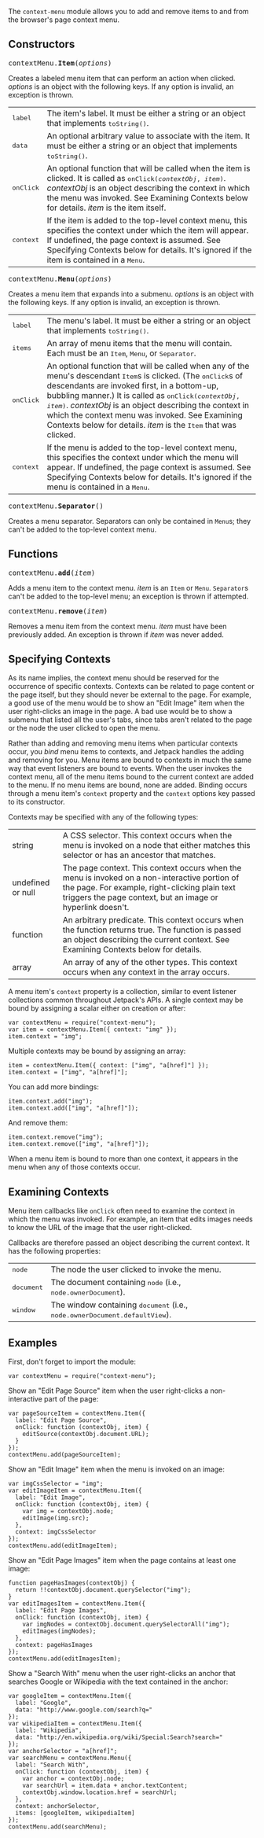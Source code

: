 The `context-menu` module allows you to add and remove items to and from the
browser's page context menu.

## Constructors ##

<tt>contextMenu.**Item**(*options*)</tt>

Creates a labeled menu item that can perform an action when clicked.  *options*
is an object with the following keys.  If any option is invalid, an exception is
thrown.

<table>
  <tr>
    <td><tt>label</tt></td>
    <td>
      The item's label.  It must be either a string or an object that implements
      <tt>toString()</tt>.
    </td>
  </tr>
  <tr>
    <td><tt>data</tt></td>
    <td>
      An optional arbitrary value to associate with the item.  It must be either
      a string or an object that implements <tt>toString()</tt>.
    </td>
  </tr>
  <tr>
    <td><tt>onClick</tt></td>
    <td>
      An optional function that will be called when the item is clicked.  It is
      called as <tt>onClick(<em>contextObj</em>, <em>item</em>)</tt>.
      <em>contextObj</em> is an object describing the context in which the menu
      was invoked.  See Examining Contexts below for details.  <em>item</em>
      is the item itself.
    </td>
  </tr>
  <tr>
    <td><tt>context</tt></td>
    <td>
      If the item is added to the top-level context menu, this specifies the
      context under which the item will appear.  If undefined, the page context
      is assumed.  See Specifying Contexts below for details.  It's ignored if
      the item is contained in a <tt>Menu</tt>.
    </td>
  </tr>
</table>

<tt>contextMenu.**Menu**(*options*)</tt>

Creates a menu item that expands into a submenu.  *options* is an object with
the following keys.  If any option is invalid, an exception is thrown.

<table>
  <tr>
    <td><tt>label</tt></td>
    <td>
      The menu's label.  It must be either a string or an object that implements
      <tt>toString()</tt>.
    </td>
  </tr>
  <tr>
    <td><tt>items</tt></td>
    <td>
      An array of menu items that the menu will contain.  Each must be an
      <tt>Item</tt>, <tt>Menu</tt>, or <tt>Separator</tt>.
    </td>
  </tr>
  <tr>
    <td><tt>onClick</tt></td>
    <td>
      An optional function that will be called when any of the menu's descendant
      <tt>Item</tt>s is clicked.  (The <tt>onClick</tt>s of descendants are
      invoked first, in a bottom-up, bubbling manner.)  It is called as
      <tt>onClick(<em>contextObj</em>, <em>item</em>)</tt>.  <em>contextObj</em>
      is an object describing the context in which the context menu was invoked.
      See Examining Contexts below for details.  <em>item</em> is the
      <tt>Item</tt> that was clicked.
    </td>
  </tr>
  <tr>
    <td><tt>context</tt></td>
    <td>
      If the menu is added to the top-level context menu, this specifies the
      context under which the menu will appear.  If undefined, the page context
      is assumed.  See Specifying Contexts below for details.  It's ignored if
      the menu is contained in a <tt>Menu</tt>.
    </td>
  </tr>
</table>

<tt>contextMenu.**Separator**()</tt>

Creates a menu separator.  Separators can only be contained in `Menu`s; they
can't be added to the top-level context menu.


## Functions ##

<tt>contextMenu.**add**(*item*)</tt>

Adds a menu item to the context menu.  *item* is an `Item` or `Menu`.
`Separator`s can't be added to the top-level menu; an exception is thrown if
attempted.

<tt>contextMenu.**remove**(*item*)</tt>

Removes a menu item from the context menu.  *item* must have been previously
added.  An exception is thrown if *item* was never added.


## Specifying Contexts ##

As its name implies, the context menu should be reserved for the occurrence of
specific contexts.  Contexts can be related to page content or the page itself,
but they should never be external to the page.  For example, a good use of the
menu would be to show an "Edit Image" item when the user right-clicks an image
in the page.  A bad use would be to show a submenu that listed all the user's
tabs, since tabs aren't related to the page or the node the user clicked to open
the menu.

Rather than adding and removing menu items when particular contexts occur, you
*bind* menu items to contexts, and Jetpack handles the adding and removing for
you.  Menu items are bound to contexts in much the same way that event listeners
are bound to events.  When the user invokes the context menu, all of the menu
items bound to the current context are added to the menu.  If no menu items are
bound, none are added.  Binding occurs through a menu item's `context` property
and the `context` options key passed to its constructor.

Contexts may be specified with any of the following types:

<table>
  <tr>
    <td>string</td>
    <td>
      A CSS selector.  This context occurs when the menu is invoked on a node
      that either matches this selector or has an ancestor that matches.
    </td>
  </tr>
  <tr>
    <td>undefined or null</td>
    <td>
      The page context.  This context occurs when the menu is invoked on a
      non-interactive portion of the page.  For example, right-clicking plain
      text triggers the page context, but an image or hyperlink doesn't.
    </td>
  </tr>
  <tr>
    <td>function</td>
    <td>
      An arbitrary predicate.  This context occurs when the function returns
      true.  The function is passed an object describing the current context.
      See Examining Contexts below for details.
    </td>
  </tr>
  <tr>
    <td>array</td>
    <td>
      An array of any of the other types.  This context occurs when any context
      in the array occurs.
    </td>
  </tr>
</table>

A menu item's `context` property is a collection, similar to event listener
collections common throughout Jetpack's APIs.  A single context may be bound by
assigning a scalar either on creation or after:

    var contextMenu = require("context-menu");
    var item = contextMenu.Item({ context: "img" });
    item.context = "img";

Multiple contexts may be bound by assigning an array:

    item = contextMenu.Item({ context: ["img", "a[href]"] });
    item.context = ["img", "a[href]"];

You can add more bindings:

    item.context.add("img");
    item.context.add(["img", "a[href]"]);

And remove them:

    item.context.remove("img");
    item.context.remove(["img", "a[href]"]);

When a menu item is bound to more than one context, it appears in the menu when
any of those contexts occur.


## Examining Contexts ##

Menu item callbacks like `onClick` often need to examine the context in which
the menu was invoked.  For example, an item that edits images needs to know the
URL of the image that the user right-clicked.

Callbacks are therefore passed an object describing the current context.  It has
the following properties:

<table>
  <tr>
    <td><tt>node</tt></td>
    <td>
     The node the user clicked to invoke the menu.
    </td>
  </tr>
  <tr>
    <td><tt>document</tt></td>
    <td>
     The document containing <tt>node</tt> (i.e., <tt>node.ownerDocument</tt>).
    </td>
  </tr>
  <tr>
    <td><tt>window</tt></td>
    <td>
     The window containing <tt>document</tt> (i.e.,
     <tt>node.ownerDocument.defaultView</tt>).
    </td>
  </tr>
</table>


## Examples ##

First, don't forget to import the module:

    var contextMenu = require("context-menu");

Show an "Edit Page Source" item when the user right-clicks a non-interactive
part of the page:

    var pageSourceItem = contextMenu.Item({
      label: "Edit Page Source",
      onClick: function (contextObj, item) {
        editSource(contextObj.document.URL);
      }
    });
    contextMenu.add(pageSourceItem);

Show an "Edit Image" item when the menu is invoked on an image:

    var imgCssSelector = "img";
    var editImageItem = contextMenu.Item({
      label: "Edit Image",
      onClick: function (contextObj, item) {
        var img = contextObj.node;
        editImage(img.src);
      },
      context: imgCssSelector
    });
    contextMenu.add(editImageItem);

Show an "Edit Page Images" item when the page contains at least one image:

    function pageHasImages(contextObj) {
      return !!contextObj.document.querySelector("img");
    }
    var editImagesItem = contextMenu.Item({
      label: "Edit Page Images",
      onClick: function (contextObj, item) {
        var imgNodes = contextObj.document.querySelectorAll("img");
        editImages(imgNodes);
      },
      context: pageHasImages
    });
    contextMenu.add(editImagesItem);

Show a "Search With" menu when the user right-clicks an anchor that searches
Google or Wikipedia with the text contained in the anchor:

    var googleItem = contextMenu.Item({
      label: "Google",
      data: "http://www.google.com/search?q="
    });
    var wikipediaItem = contextMenu.Item({
      label: "Wikipedia",
      data: "http://en.wikipedia.org/wiki/Special:Search?search="
    });
    var anchorSelector = "a[href]";
    var searchMenu = contextMenu.Menu({
      label: "Search With",
      onClick: function (contextObj, item) {
        var anchor = contextObj.node;
        var searchUrl = item.data + anchor.textContent;
        contextObj.window.location.href = searchUrl;
      },
      context: anchorSelector,
      items: [googleItem, wikipediaItem]
    });
    contextMenu.add(searchMenu);
